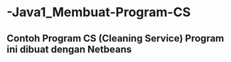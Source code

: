 # -Java1_Membuat-Program-CS
Contoh Program CS (Cleaning Service)
Program ini dibuat dengan Netbeans
-----------------------------------
